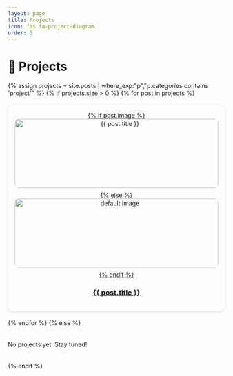 ```yaml
---
layout: page
title: Projects
icon: fas fa-project-diagram
order: 5
---
```



# 🚀 Projects  

<div class="grid-container">
  {% assign projects = site.posts | where_exp:"p","p.categories contains 'project'" %}
  {% if projects.size > 0 %}
    {% for post in projects %}
      <div class="card">
        <a href="{{ post.url | relative_url }}">
          {% if post.image %}
            <img src="{{ post.image | relative_url }}" alt="{{ post.title }}">
          {% else %}
            <img src="/assets/img/default-project.png" alt="default image">
          {% endif %}
          <h3>{{ post.title }}</h3>
        </a>
      </div>
    {% endfor %}
  {% else %}
    <p>No projects yet. Stay tuned!</p>
  {% endif %}
</div>


<style>
.grid-container {
  display: grid;
  grid-template-columns: repeat(auto-fill, minmax(250px, 1fr));
  gap: 1.2rem;
}
.card {
  background: var(--card-bg);
  border-radius: 12px;
  padding: 1rem;
  box-shadow: 0 2px 6px rgba(0,0,0,0.1);
  text-align: center;
  transition: transform 0.2s ease;
}
.card:hover { transform: scale(1.03); }
.card img {
  width: 100%;
  height: 160px;
  object-fit: cover;
  border-radius: 8px;
  margin-bottom: .5rem;
}
</style>
